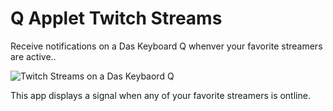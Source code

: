 # Q Applet Twitch Streams

Receive notifications on a Das Keyboard Q whenver your favorite streamers are active..

![Twitch Streams on a Das Keybaord Q](https://raw.githubusercontent.com/daskeyboard/daskeyboard-applet--weather-forecast/master/assets/q-applet-twitch-streams-image.png "Q Twitch Streams")

This app displays a signal when any of your favorite streamers is ontline.